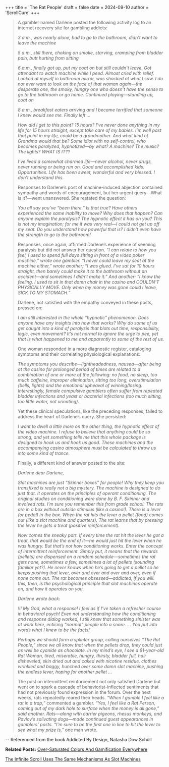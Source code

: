 +++
title = 'The Rat People'
draft = false
date = 2024-09-10
author = 'ScrollCure'
+++

> A gambler named Darlene posted the following activity log to an internet recovery site for gambling addicts:
> 
> *3 a.m., was nearly alone, had to go to the bathroom, didn’t want to leave the machine*
> 
> *5 a.m., still there, choking on smoke, starving, cramping from bladder pain, butt hurting from sitting*
> 
> *6 a.m., finally got up, put my coat on but still couldn’t leave. Got attendant to watch machine while I peed. Almost cried with relief. Looked at myself in bathroom mirror, was shocked at what I saw. I do not ever want to look on the 
> face of that woman again—the desperate one, the smoky, hungry one who doesn’t have the sense to go to the bathroom or go home. Continued playing—standing up, coat on*
>
> *8 a.m., breakfast eaters arriving and I became terrified that someone I knew would see me. Finally left …*
> 
> *How did I get to this point? 15 hours? I’ve never done anything in my life for 15 hours straight, except take care of my babies. I’m well past that point in my life, could be a grandmother. And what kind of Grandma would that be? Some idiot with no self-control, who becomes paralyzed, hypnotized—by what? A machine? The music? The lights? WHAT IS IT??*
> 
> *I’ve lived a somewhat charmed life—never alcohol, never drugs, never running or being run on. Good and accomplished kids. Opportunities. Life has been sweet, wonderful and very blessed. I don’t understand this.*
> 
> Responses to Darlene’s post of machine-induced abjection contained sympathy and words of encouragement, but her urgent query—What is it?—went unanswered. She restated the question:
> 
> *You all say you’ve “been there.” Is that true? Have others experienced the same inability to move? Why does that happen? Can anyone explain the paralysis? The hypnotic effect it has on you? This is not my imagination; for me it was very real—I could not get up off my seat. Do you understand how powerful that is? I didn’t even have the strength to go to the bathroom!*
> 
> Responses, once again, affirmed Darlene’s experience of seeming paralysis but did not answer her question. *“I can relate to how you feel, I used to spend full days sitting in front of a video poker machine,” wrote one gambler. “I never could leave my seat at the machine either,” wrote another; “I was glued. I’ve sat for 10 hours straight, then barely could make it to the bathroom without an accident—and sometimes I didn’t make it.” And another: “I know the feeling. I used to sit in that damn chair in the casino and COULDN’T PHYSICALLY MOVE. Only when my money was gone could I leave, SICK TO MY STOMACH.”*
> 
> Darlene, not satisfied with the empathy conveyed in these posts, pressed on:
>
> *I am still interested in the whole “hypnotic” phenomenon. Does anyone have any insights into how that works? Why do some of us get caught into a kind of paralysis that blots out time, responsibility, logic, even movement? It’s not normal to ignore the urge to pee, yet that is what happened to me and apparently to some of the rest of us.*
> 
> One woman responded in a more diagnostic register, cataloging symptoms and their correlating physiological explanations:
> 
> *The symptoms you describe—lightheadedness, nausea—after being at the casino for prolonged period of times are related to a combination of one or more of the following: no food, no sleep, too much caffeine, improper elimination, sitting too long,  overstimulation (bells, lights) and the emotional upheaval of winning/losing. Interestingly, female compulsive gamblers often suffer from repeated bladder infections and yeast or bacterial infections (too much sitting, too little water, not urinating).*
> 
> Yet these clinical speculations, like the preceding responses, failed to address the heart of Darlene’s query. She persisted:
> 
> *I want to dwell a little more on the other thing, the hypnotic effect of the video machine. I refuse to believe that anything could be so strong, and yet something tells me that this whole package is designed to hook us and hook us good. These machines and the accompanying casino atmosphere must be calculated to throw us into some kind of trance.*
>
> Finally, a different kind of answer posted to the site:
> 
> *Darlene dear Darlene,*
> 
> *Slot machines are just “Skinner boxes” for people! Why they keep you transfixed is really not a big mystery. The machine is designed to do just that. It operates on the principles of operant conditioning. The original studies on conditioning were done by B. F. Skinner and involved rats. I’m sure you remember this from grade school: The rats are in a box without outside stimulus (like a casino!). There is a lever (or pedal) in the box. When the rat hits the lever a pellet (food) comes out (like a slot machine and quarters). The rat learns that by pressing the lever he gets a treat (positive reinforcement).*
> 
> *Now comes the sneaky part. If every time the rat hit the lever he got a treat, that would be the end of it—he would just hit the lever when he was hungry. But that’s not how conditioning works. Enter the concept of intermittent reinforcement. Simply put, it means that the rewards (pellets) are dispensed on a random schedule—sometimes the rat gets none, sometimes a few, sometimes a lot of pellets (sounding familiar yet?). He never knows when he’s going to get a pellet so he keeps pushing that lever, over and over and over and over, even if none come out. The rat becomes obsessed—addicted, if you will. this, then, is the psychological principle that slot machines operate on, and how it operates on you.*
> 
> *Darlene wrote back:*
> 
> *!!! My God, what a response! I feel as if I’ve taken a refresher course in behavioral psych! Even not understanding how the conditioning and response dialog worked, I still knew that something sinister was at work here, enticing “normal” people into a snare. … You put into words what I knew to be the facts!*
> 
> *Perhaps we should form a splinter group, calling ourselves “The Rat People,” since we all know that when the pellets drop, they could just as well be cyanide as chocolate. In my mind’s eye, I see a 61-year-old Rat Woman, tired, miserable, hungry, thirsty, bladder full, hair disheveled, skin dried out and caked with nicotine residue, clothes wrinkled and baggy, hunched over some damn slot machine, pushing the endless lever, hoping for another pellet …*
> 
> The post on intermittent reinforcement not only satisfied Darlene but went on to spark a cascade of behaviorist-inflected sentiments that had not previously found expression in the forum. Over the next weeks, rats repeatedly reared their heads. *“When I gamble I feel like a rat in a trap,”* commented a gambler. *“Yes, I feel like a Rat Person, coming out of my dark hole to surface when the money is all gone,” said another. Rats—along with carrier pigeons, rhesus monkeys, and Pavlov’s salivating dogs—made continued guest appearances in gamblers’ posts. “I’m sure to be the first one in line to hit the lever to see what my prize is,”* one man wrote. 

-- Referenced from the book Addicted By Design, Natasha Dow Schüll

**Related Posts:** <a href="https://www.scrollcure.com/posts/over-saturated-colors-and-gamification-everywhere/" style="text-decoration: underline;">Over-Saturated Colors And Gamification Everywhere</a>

<a href="https://www.scrollcure.com/posts/the-infinite-scroll-uses-the-same-mechanisms-as-slot-machines/" style="text-decoration: underline;">The Infinite Scroll Uses The Same Mechanisms As Slot Machines</a>
